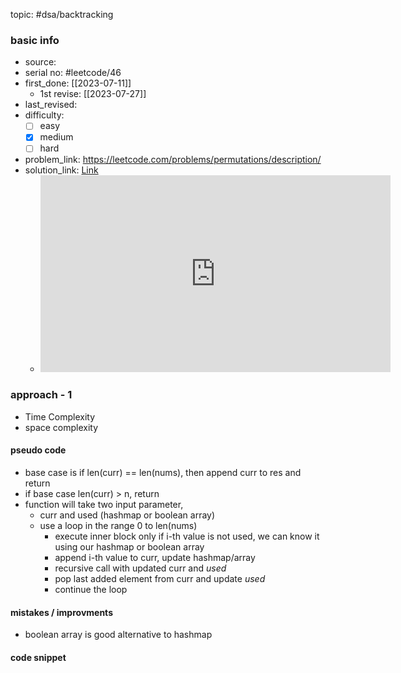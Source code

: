 topic: #dsa/backtracking 

### basic info
- source:  
- serial no: #leetcode/46
- first_done: [[2023-07-11]]
	- 1st revise: [[2023-07-27]]
- last_revised:
- difficulty:
	- [ ] easy
	- [x] medium
	- [ ] hard
- problem_link: https://leetcode.com/problems/permutations/description/
- solution_link: [Link](https://www.youtube.com/watch?v=Nabbpl7y4Lo) 
	- <iframe width="560" height="315" src="https://www.youtube.com/embed/Nabbpl7y4Lo" title="YouTube video player" frameborder="0" allow="accelerometer; autoplay; clipboard-write; encrypted-media; gyroscope; picture-in-picture; web-share" allowfullscreen></iframe>

### approach - 1
- Time Complexity
- space complexity

#### pseudo code
- base case is if len(curr) == len(nums), then append curr to res and return 
- if base case len(curr) > n, return
- function will take two input parameter, 
	- curr and used (hashmap or boolean array)
	- use a loop in the range 0 to len(nums)
		- execute inner block only if i-th value is not used, we can know it using our hashmap or boolean array
		- append i-th value to curr, update hashmap/array
		- recursive call with updated curr and *used*
		- pop last added element from curr and update *used*
		- continue the loop
#### mistakes / improvments
- boolean array is good alternative to hashmap
#### code snippet
```python

```